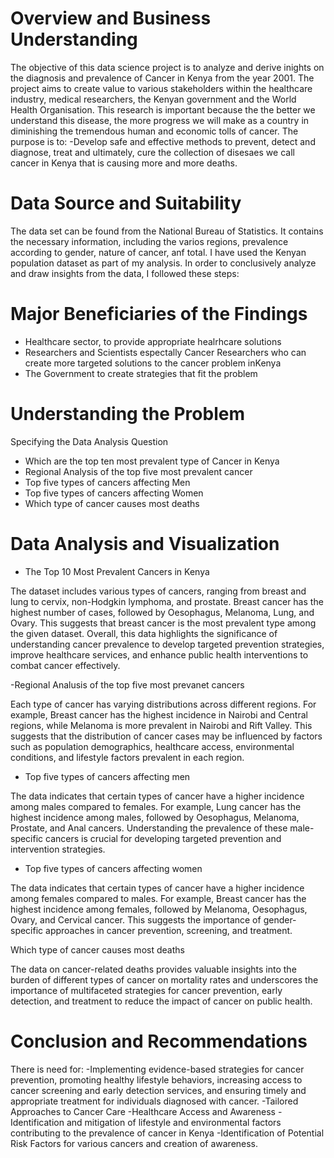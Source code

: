 # Overview and Business Understanding
The objective of this data science project is to analyze and derive inights on the diagnosis and prevalence of Cancer in Kenya from the year 2001. The project aims to create value to various stakeholders within the healthcare industry, medical researchers, the Kenyan government and the World Health Organisation. This research is important because the the better we understand this disease, the more progress we will make as a country in diminishing the tremendous human and economic tolls of cancer. 
The purpose is to: -Develop safe and effective methods to prevent, detect and diagnose, treat and ultimately, cure the collection of disesaes we call cancer in Kenya that is causing more and more deaths.

# Data Source and Suitability
The data set can be found from the National Bureau of Statistics. It contains the necessary information, including the varios regions, prevalence according to gender, nature of cancer, anf total. I have used the Kenyan population dataset as part of my analysis. In order to conclusively analyze and draw insights from the data, I followed these steps:

# Major Beneficiaries of the Findings
- Healthcare sector, to provide appropriate healrhcare solutions
- Researchers and Scientists espectally Cancer Researchers who can create more targeted solutions to the cancer problem inKenya
- The Government to create strategies that fit the problem

# Understanding the Problem
Specifying the Data Analysis Question
- Which are the top ten most prevalent type of Cancer in Kenya
- Regional Analysis of the top five most prevalent cancer
- Top five types of cancers affecting Men
- Top five types of cancers affecting Women
- Which type of cancer causes most deaths

# Data Analysis and Visualization
- The Top 10 Most Prevalent Cancers in Kenya

The dataset includes various types of cancers, ranging from breast and lung to cervix, non-Hodgkin lymphoma, and prostate. Breast cancer has the highest number of cases, followed by Oesophagus, Melanoma, Lung, and Ovary. This suggests that breast cancer is the most prevalent type among the given dataset.
Overall, this data highlights the significance of understanding cancer prevalence to develop targeted prevention strategies, improve healthcare services, and enhance public health interventions to combat cancer effectively.

-Regional Analusis of the top five most prevanet cancers

Each type of cancer has varying distributions across different regions. For example, Breast cancer has the highest incidence in Nairobi and Central regions, while Melanoma is more prevalent in Nairobi and Rift Valley. This suggests that the distribution of cancer cases may be influenced by factors such as population demographics, healthcare access, environmental conditions, and lifestyle factors prevalent in each region.

- Top five types of cancers affecting men

The data indicates that certain types of cancer have a higher incidence among males compared to females. For example, Lung cancer has the highest incidence among males, followed by Oesophagus, Melanoma, Prostate, and Anal cancers. Understanding the prevalence of these male-specific cancers is crucial for developing targeted prevention and intervention strategies.

- Top five types of cancers affecting women

The data indicates that certain types of cancer have a higher incidence among females compared to males. For example, Breast cancer has the highest incidence among females, followed by Melanoma, Oesophagus, Ovary, and Cervical cancer. This suggests the importance of gender-specific approaches in cancer prevention, screening, and treatment.

Which type of cancer causes most deaths


The data on cancer-related deaths provides valuable insights into the burden of different types of cancer on mortality rates and underscores the importance of multifaceted strategies for cancer prevention, early detection, and treatment to reduce the impact of cancer on public health.

# Conclusion and Recommendations
There is need for:
-Implementing evidence-based strategies for cancer prevention, promoting healthy lifestyle behaviors, increasing access to cancer screening and early detection services, and ensuring timely and appropriate treatment for individuals diagnosed with cancer.
-Tailored Approaches to Cancer Care 
-Healthcare Access and Awareness
-Identification and mitigation of lifestyle and environmental factors contributing to the prevalence of cancer in Kenya
-Identification of Potential Risk Factors for various cancers and creation of awareness.



